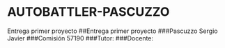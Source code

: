 # AUTOBATTLER-PASCUZZO
Entrega primer proyecto
##Entrega primer proyecto
###Pascuzzo Sergio Javier
###Comisión 57190
###Tutor:
###Docente:
